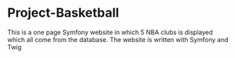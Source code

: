 # Project-Basketball
This is a one page Symfony website in which 5 NBA clubs is displayed which all come from the database. The website is written with Symfony and Twig
